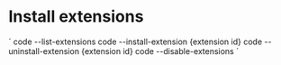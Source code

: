 # Install extensions

´
code --list-extensions
code --install-extension {extension id}
code --uninstall-extension {extension id}
code --disable-extensions
´